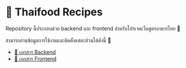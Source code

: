 # 🍲 Thaifood Recipes

Repository นี้ประกอบด้วย backend และ frontend สำหรับโปรเจคเว็บสูตรอาหารไทย 🥘

สามารถอ่านข้อมูลการใช้งานและติดตั้งแต่ละส่วนได้ดังนี้ 📖

- [📜 เอกสาร Backend](README.md)
- [📜 เอกสาร Frontend](tf_frontend/README.md)
